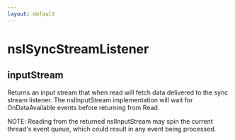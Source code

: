 ```yaml
---
layout: default
---
```


# nsISyncStreamListener #

## inputStream ##

Returns an input stream that when read will fetch data delivered to the
sync stream listener.  The nsIInputStream implementation will wait for
OnDataAvailable events before returning from Read.

NOTE: Reading from the returned nsIInputStream may spin the current
thread's event queue, which could result in any event being processed.

